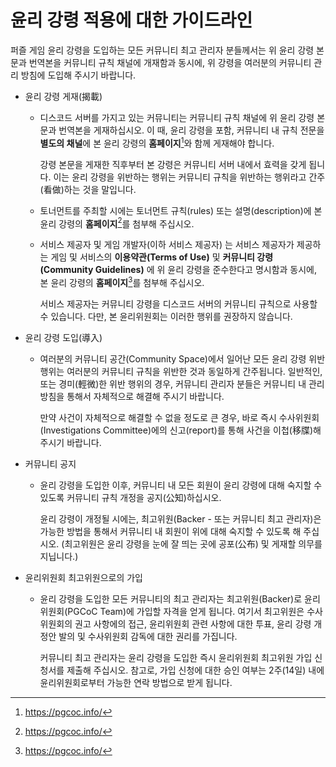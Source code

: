 # 윤리 강령 적용에 대한 가이드라인

퍼즐 게임 윤리 강령을 도입하는 모든 커뮤니티 최고 관리자 분들께서는 위 윤리 강령 본문과 번역본을 커뮤니티 규칙 채널에 개재함과 동시에, 위 강령을 여러분의 커뮤니티 관리 방침에 도입해 주시기 바랍니다.

- 윤리 강령 게재(揭載) 
    - 디스코드 서버를 가지고 있는 커뮤니티는 커뮤니티 규칙 채널에 위 윤리 강령 본문과 번역본을 게재하십시오. 이 때, 윤리 강령을 포함, 커뮤니티 내 규칙 전문을 **별도의 채널**에  본 윤리 강령의 **홈페이지**[^1]와 함께 게재해야 합니다. 
      [^1]: https://pgcoc.info/
       
        강령 본문을 게재한 직후부터 본 강령은 커뮤니티 서버 내에서 효력을 갖게 됩니다. 이는 윤리 강령을 위반하는 행위는 커뮤니티 규칙을 위반하는 행위라고 간주(看做)하는 것을 말입니다.
      
    - 토너먼트를 주최할 시에는 토너먼트 규칙(rules) 또는 설명(description)에 본 윤리 강령의 **홈페이지**[^1]를 첨부해 주십시오.
    - 서비스 제공자 및 게임 개발자(이하 서비스 제공자) 는 서비스 제공자가 제공하는 게임 및 서비스의 **이용약관(Terms of Use)** 및 **커뮤니티 강령(Community Guidelines)** 에 위 윤리 강령을 준수한다고 명시함과 동시에, 본 윤리 강령의 **홈페이지**[^1]를 첨부해 주십시오.

       서비스 제공자는 커뮤니티 강령을 디스코드 서버의 커뮤니티 규칙으로 사용할 수 있습니다. 다만, 본 윤리위원회는 이러한 행위를 권장하지 않습니다.
 
- 윤리 강령 도입(導入)
  - 여러분의 커뮤니티 공간(Community Space)에서 일어난 모든 윤리 강령 위반 행위는 여러분의 커뮤니티 규칙을 위반한 것과 동일하게 간주됩니다. 일반적인, 또는 경미(輕微)한 위반 행위의 경우, 커뮤니티 관리자 분들은 커뮤니티 내 관리 방침을 통해서 자체적으로 해결해 주시기 바랍니다.

    만약 사건이 자체적으로 해결할 수 없을 정도로 큰 경우, 바로 즉시 수사위원회(Investigations Committee)에의 신고(report)를 통해 사건을 이첩(移牒)해 주시기 바랍니다.
    
- 커뮤니티 공지
  - 윤리 강령을 도입한 이후, 커뮤니티 내 모든 회원이 윤리 강령에 대해 숙지할 수 있도록 커뮤니티 규칙 개정을 공지(公知)하십시오.
  
    윤리 강령이 개정될 시에는, 최고위원(Backer - 또는 커뮤니티 최고 관리자)은 가능한 방법을 통해서 커뮤니티 내 회원이 위에 대해 숙지할 수 있도록 해 주십시오. (최고위원은 윤리 강령을 눈에 잘 띄는 곳에 공포(公布) 및 게재할 의무를 지닙니다.)
  
- 윤리위원회 최고위원으로의 가입
    - 윤리 강령을 도입한 모든 커뮤니티의 최고 관리자는 최고위원(Backer)로 윤리위원회(PGCoC Team)에 가입할 자격을 얻게 됩니다. 여기서 최고위원은 수사위원회의 권고 사항에의 접근, 윤리위원회 관련 사항에 대한 투표, 윤리 강령 개정안 발의 및 수사위원회 감독에 대한 권리를 가집니다.

       커뮤니티 최고 관리자는 윤리 강령을 도입한 즉시 윤리위원회 최고위원 가입 신청서를 제출해 주십시오. 참고로, 가입 신청에 대한 승인 여부는 2주(14일) 내에 윤리위원회로부터 가능한 연락 방법으로 받게 됩니다.
